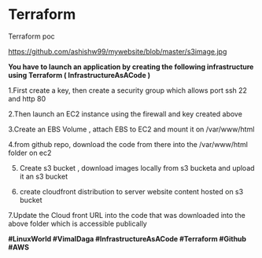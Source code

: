 # Terraform
Terraform poc


https://github.com/ashishw99/mywebsite/blob/master/s3image.jpg

**You have to launch an application by creating the following infrastructure using Terraform ( InfrastructureAsACode )**

  1.First create a key, then create a security group which allows port ssh 22 and http 80
  
  2.Then launch an EC2 instance using the firewall and key created above
  
  3.Create an EBS Volume , attach EBS to EC2 and mount it on /var/www/html
  
  4.from github repo, download the code from there into the /var/www/html folder on ec2
  
  5. Create s3 bucket , download images locally from s3 bucketa and upload it an s3 bucket

  6. create cloudfront distribution to server website content hosted on s3 bucket

  7.Update the Cloud front URL into the code that was downloaded into the above folder which is accessible publically





**#LinuxWorld #VimalDaga #InfrastructureAsACode #Terraform #Github #AWS**
